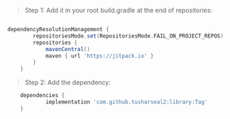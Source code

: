 > Step 1: Add it in your root build.gradle at the end of repositories:

```gradle

dependencyResolutionManagement {
		repositoriesMode.set(RepositoriesMode.FAIL_ON_PROJECT_REPOS)
		repositories {
			mavenCentral()
			maven { url 'https://jitpack.io' }
		}
	}
 ```

 > Step 2:  Add the dependency:

```gradle
	dependencies {
	        implementation 'com.github.tusharseal2:library:Tag'
	}
 ```

